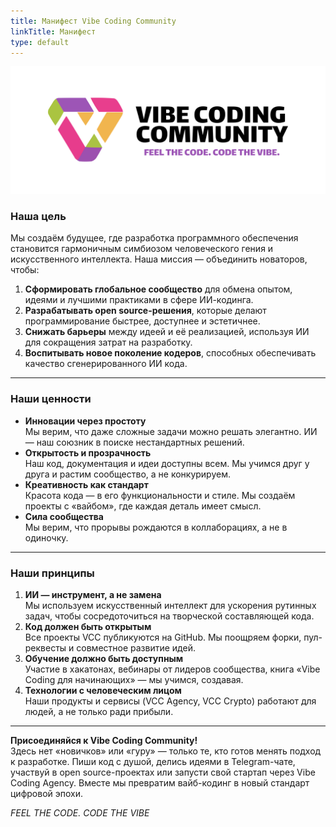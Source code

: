 ```yaml
---
title: Манифест Vibe Coding Community
linkTitle: Манифест
type: default
---
```


![Vibe Coding Community](head.png)

### **Наша цель**  
Мы создаём будущее, где разработка программного обеспечения становится гармоничным симбиозом человеческого гения и искусственного интеллекта. Наша миссия — объединить новаторов, чтобы:  
1. **Сформировать глобальное сообщество** для обмена опытом, идеями и лучшими практиками в сфере ИИ-кодинга.  
2. **Разрабатывать open source-решения**, которые делают программирование быстрее, доступнее и эстетичнее.  
3. **Снижать барьеры** между идеей и её реализацией, используя ИИ для сокращения затрат на разработку.  
4. **Воспитывать новое поколение кодеров**, способных обеспечивать качество сгенерированного ИИ кода.

---

### **Наши ценности**  
- **Инновации через простоту**  
  Мы верим, что даже сложные задачи можно решать элегантно. ИИ — наш союзник в поиске нестандартных решений.  
- **Открытость и прозрачность**  
  Наш код, документация и идеи доступны всем. Мы учимся друг у друга и растим сообщество, а не конкурируем.  
- **Креативность как стандарт**  
  Красота кода — в его функциональности и стиле. Мы создаём проекты с «вайбом», где каждая деталь имеет смысл.  
- **Сила сообщества**  
  Мы верим, что прорывы рождаются в коллаборациях, а не в одиночку.  

---

### **Наши принципы**  
1. **ИИ — инструмент, а не замена**  
   Мы используем искусственный интеллект для ускорения рутинных задач, чтобы сосредоточиться на творческой составляющей кода.  
2. **Код должен быть открытым**  
   Все проекты VCC публикуются на GitHub. Мы поощряем форки, пул-реквесты и совместное развитие идей.
3. **Обучение должно быть доступным**  
   Участие в хакатонах, вебинары от лидеров сообщества, книга «Vibe Coding для начинающих» — мы учимся, создавая.  
4. **Технологии с человеческим лицом**  
   Наши продукты и сервисы (VCC Agency, VCC Crypto) работают для людей, а не только ради прибыли.   

---

**Присоединяйся к Vibe Coding Community!**  
Здесь нет «новичков» или «гуру» — только те, кто готов менять подход к разработке. Пиши код с душой, делись идеями в Telegram-чате, участвуй в open source-проектах или запусти свой стартап через Vibe Coding Agency. Вместе мы превратим вайб-кодинг в новый стандарт цифровой эпохи.  

*FEEL THE CODE. CODE THE VIBE*  
